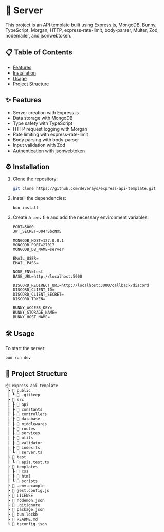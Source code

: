 # 🚀 Server

This project is an API template built using Express.js, MongoDB, Bunny, TypeScript, Morgan, HTTP, express-rate-limit, body-parser, Multer, Zod, nodemailer, and jsonwebtoken.

## 📋 Table of Contents

- [Features](#features)
- [Installation](#installation)
- [Usage](#usage)
- [Project Structure](#project-structure)

## ✨ Features

- Server creation with Express.js
- Data storage with MongoDB
- Type safety with TypeScript
- HTTP request logging with Morgan
- Rate limiting with express-rate-limit
- Body parsing with body-parser
- Input validation with Zod
- Authentication with jsonwebtoken

## ⚙️ Installation

1. Clone the repository:
   ```bash
   git clone https://github.com/deverays/express-api-template.git
   ```
2. Install the dependencies:
   ```bash
   bun install
   ```
3. Create a `.env` file and add the necessary environment variables:
   ```env
   PORT=5000
   JWT_SECRET=D04rSbcNX5
   
   MONGODB_HOST=127.0.0.1
   MONGODB_PORT=27017
   MONGODB_DB_NAME=server
   
   EMAIL_USER=
   EMAIL_PASS=
   
   NODE_ENV=test
   BASE_URL=http://localhost:5000
   
   DISCORD_REDIRECT_URI=http://localhost:3000/callback/discord
   DISCORD_CLIENT_ID=
   DISCORD_CLIENT_SECRET=
   DISCORD_TOKEN=
   
   BUNNY_ACCESS_KEY=
   BUNNY_STORAGE_NAME=
   BUNNY_HOST_NAME=
   ```

## 🛠 Usage

To start the server:

```bash
bun run dev
```

## 📂 Project Structure

```bash
📦 express-api-template
 ┣ 📂 public
 ┃ ┗ 📜 .gitkeep
 ┣ 📂 src
 ┃ ┣ 📂 api
 ┃ ┣ 📂 constants
 ┃ ┣ 📂 controllers
 ┃ ┣ 📂 database
 ┃ ┣ 📂 middlewares
 ┃ ┣ 📂 routes
 ┃ ┣ 📂 services
 ┃ ┣ 📂 utils
 ┃ ┣ 📂 validator
 ┃ ┣ 📜 index.ts
 ┃ ┗ 📜 server.ts
 ┣ 📂 test
 ┃ ┗ 📜 apis.test.ts
 ┣ 📂 templates
 ┃ ┣ 📂 css
 ┃ ┣ 📂 html
 ┃ ┗ 📂 scripts
 ┣ 📜 .env.example
 ┣ 📜 jest.config.js
 ┣ 📜 LICENSE
 ┣ 📜 nodemon.json
 ┣ 📜 .gitignore
 ┣ 📜 package.json
 ┣ 📜 bun.lockb
 ┣ 📜 README.md
 ┗ 📜 tsconfig.json
```

